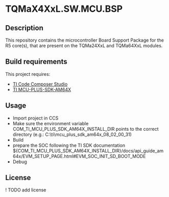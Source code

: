 # TQMaX4XxL.SW.MCU.BSP

## Description
This repository contains the microcontroller Board Support Package for the R5 core(s), that are present on the TQMa24XxL and TQMa64XxL modules.

## Build requirements
This project requires:
- [TI Code Composer Studio](https://www.ti.com/tool/CCSTUDIO) 
- [TI MCU-PLUS-SDK-AM64X](https://www.ti.com/tool/download/MCU-PLUS-SDK-AM64X/08.02.00.31)

## Usage
- Import project in CCS
- Make sure the environment variable COM_TI_MCU_PLUS_SDK_AM64X_INSTALL_DIR points to the correct directory (e.g.: C:\ti\mcu_plus_sdk_am64x_08_02_00_31)
- Build
- prepare the SOC following the TI SDK documentation ${COM_TI_MCU_PLUS_SDK_AM64X_INSTALL_DIR}/docs/api_guide_am64x/EVM_SETUP_PAGE.html#EVM_SOC_INIT_SD_BOOT_MODE
- Debug

## License
! TODO add license